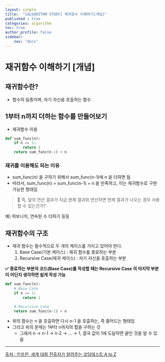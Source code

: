 ```yaml
---
layout: single
title:  "[ALGORITHM STUDY] 재귀함수 이해하기[개념]"
published : true
categories: algorithm
toc: true
author_profile: false
sidebar:
    nav: "docs"
---
```


# 재귀함수 이해하기 [개념]

## 재귀함수란?

- 함수의 일종이며, 자기 자신을 호출하는 함수

## 1부터 n까지 더하는 함수를 만들어보기

- 재귀함수 이용

```python
def sum_func(n):
    if n == 1:
        return 1
    return sum_func(n-1) + n
```

### 재귀를 이용해도 되는 이유

- sum_func(n) 을 구하기 위해서 sum_func(n-1)에 n 을 더하면 됨
- 따라서, sum_func(n) = sum_func(n-1) + n 을 만족하고, 이는 재귀함수로 구현 가능한 형태임

> 🤔 즉, 앞의 연산 결과가 지금 현재 결과와 연산하면 현재 결과가 나오는 경우 사용할 수 있는건가?

예) 피보나치, 연속된 수 더하기 등등



## 재귀함수의 구조

- 재귀 함수는 필수적으로 두 개의 케이스를 가지고 있어야 한다.
    1. Base Case(기본 케이스) : 재귀 함수를 종료하는 부분
    2. Recursive Case(재귀 케이스) : 자기 자신을 호출하는 부분

**✅ 종료하는 부분의 코드(Base Case)를 작성할 때는 Recursive Case 의 마지막 부분이 어딘지 생각하면 쉽게 작성 가능**

```python
def sum_func(n):
    # Base Case
    if n == 1:
        return 1

    # Recursive Case
    return sum_func(n-1) + n
```

- 위의 함수는 n 을 호출하면 다시 n-1 을 호출하는, 즉 줄어드는 형태임
- 그리고 위의 문제는 1부터 n까지의 합을 구하는 것
    - 그래서 n → n-1 → n-2 → … → 1, 결국 값이 1에 도달하면 끝인 것을 알 수 있음

---

[출처 : 인프런, 세계 대회 진출자가 알려주는 코딩테스트 A to Z](https://www.inflearn.com/course/%EC%84%B8%EA%B3%84%EB%8C%80%ED%9A%8C-%EC%BD%94%EB%94%A9%ED%85%8C%EC%8A%A4%ED%8A%B8-%ED%8C%8C%EC%9D%B4%EC%8D%AC)